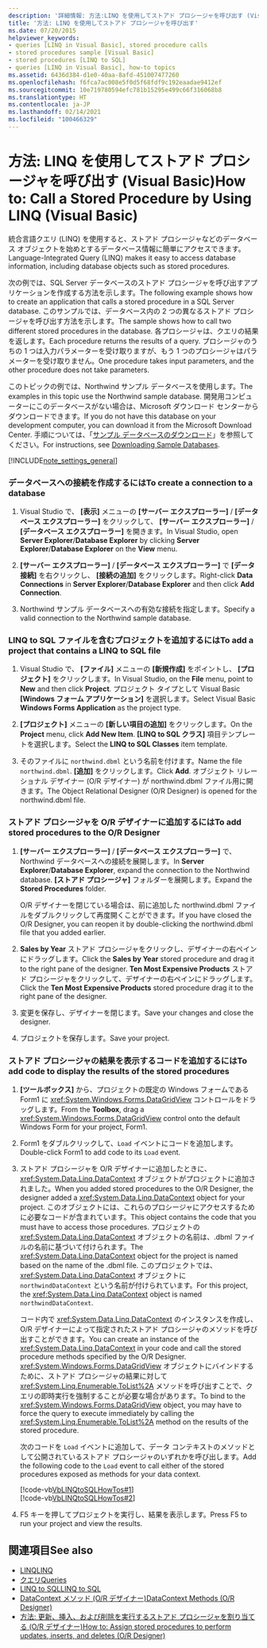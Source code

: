 ```yaml
---
description: '詳細情報: 方法:LINQ を使用してストアド プロシージャを呼び出す (Visual Basic)'
title: '方法: LINQ を使用してストアド プロシージャを呼び出す'
ms.date: 07/20/2015
helpviewer_keywords:
- queries [LINQ in Visual Basic], stored procedure calls
- stored procedures sample [Visual Basic]
- stored procedures [LINQ to SQL]
- queries [LINQ in Visual Basic], how-to topics
ms.assetid: 6436d384-d1e0-40aa-8afd-451007477260
ms.openlocfilehash: f6fca7ac008e5f0d5f68fdf9c192eaadae9412ef
ms.sourcegitcommit: 10e719780594efc781b15295e499c66f316068b8
ms.translationtype: HT
ms.contentlocale: ja-JP
ms.lasthandoff: 02/14/2021
ms.locfileid: "100466329"
---
```

# <a name="how-to-call-a-stored-procedure-by-using-linq-visual-basic"></a><span data-ttu-id="5ab06-103">方法: LINQ を使用してストアド プロシージャを呼び出す (Visual Basic)</span><span class="sxs-lookup"><span data-stu-id="5ab06-103">How to: Call a Stored Procedure by Using LINQ (Visual Basic)</span></span>

<span data-ttu-id="5ab06-104">統合言語クエリ (LINQ) を使用すると、ストアド プロシージャなどのデータベース オブジェクトを始めとするデータベース情報に簡単にアクセスできます。</span><span class="sxs-lookup"><span data-stu-id="5ab06-104">Language-Integrated Query (LINQ) makes it easy to access database information, including database objects such as stored procedures.</span></span>  
  
 <span data-ttu-id="5ab06-105">次の例では、SQL Server データベースのストアド プロシージャを呼び出すアプリケーションを作成する方法を示します。</span><span class="sxs-lookup"><span data-stu-id="5ab06-105">The following example shows how to create an application that calls a stored procedure in a SQL Server database.</span></span> <span data-ttu-id="5ab06-106">このサンプルでは、データベース内の 2 つの異なるストアド プロシージャを呼び出す方法を示します。</span><span class="sxs-lookup"><span data-stu-id="5ab06-106">The sample shows how to call two different stored procedures in the database.</span></span> <span data-ttu-id="5ab06-107">各プロシージャは、クエリの結果を返します。</span><span class="sxs-lookup"><span data-stu-id="5ab06-107">Each procedure returns the results of a query.</span></span> <span data-ttu-id="5ab06-108">プロシージャのうちの 1 つは入力パラメーターを受け取りますが、もう 1 つのプロシージャはパラメーターを受け取りません。</span><span class="sxs-lookup"><span data-stu-id="5ab06-108">One procedure takes input parameters, and the other procedure does not take parameters.</span></span>  
  
 <span data-ttu-id="5ab06-109">このトピックの例では、Northwind サンプル データベースを使用します。</span><span class="sxs-lookup"><span data-stu-id="5ab06-109">The examples in this topic use the Northwind sample database.</span></span> <span data-ttu-id="5ab06-110">開発用コンピューターにこのデータベースがない場合は、Microsoft ダウンロード センターからダウンロードできます。</span><span class="sxs-lookup"><span data-stu-id="5ab06-110">If you do not have this database on your development computer, you can download it from the Microsoft Download Center.</span></span> <span data-ttu-id="5ab06-111">手順については、「[サンプル データベースのダウンロード](../../../../framework/data/adonet/sql/linq/downloading-sample-databases.md)」を参照してください。</span><span class="sxs-lookup"><span data-stu-id="5ab06-111">For instructions, see [Downloading Sample Databases](../../../../framework/data/adonet/sql/linq/downloading-sample-databases.md).</span></span>  
  
[!INCLUDE[note_settings_general](~/includes/note-settings-general-md.md)]  
  
### <a name="to-create-a-connection-to-a-database"></a><span data-ttu-id="5ab06-112">データベースへの接続を作成するには</span><span class="sxs-lookup"><span data-stu-id="5ab06-112">To create a connection to a database</span></span>  
  
1. <span data-ttu-id="5ab06-113">Visual Studio で、 **[表示]** メニューの **[サーバー エクスプローラー]** / **[データベース エクスプローラー]** をクリックして、 **[サーバー エクスプローラー]** / **[データベース エクスプローラー]** を開きます。</span><span class="sxs-lookup"><span data-stu-id="5ab06-113">In Visual Studio, open **Server Explorer**/**Database Explorer** by clicking **Server Explorer**/**Database Explorer** on the **View** menu.</span></span>  
  
2. <span data-ttu-id="5ab06-114">**[サーバー エクスプローラー]** / **[データベース エクスプローラー]** で **[データ接続]** を右クリックし、 **[接続の追加]** をクリックします。</span><span class="sxs-lookup"><span data-stu-id="5ab06-114">Right-click **Data Connections** in **Server Explorer**/**Database Explorer** and then click **Add Connection**.</span></span>  
  
3. <span data-ttu-id="5ab06-115">Northwind サンプル データベースへの有効な接続を指定します。</span><span class="sxs-lookup"><span data-stu-id="5ab06-115">Specify a valid connection to the Northwind sample database.</span></span>  
  
### <a name="to-add-a-project-that-contains-a-linq-to-sql-file"></a><span data-ttu-id="5ab06-116">LINQ to SQL ファイルを含むプロジェクトを追加するには</span><span class="sxs-lookup"><span data-stu-id="5ab06-116">To add a project that contains a LINQ to SQL file</span></span>  
  
1. <span data-ttu-id="5ab06-117">Visual Studio で、 **[ファイル]** メニューの **[新規作成]** をポイントし、 **[プロジェクト]** をクリックします。</span><span class="sxs-lookup"><span data-stu-id="5ab06-117">In Visual Studio, on the **File** menu, point to **New** and then click **Project**.</span></span> <span data-ttu-id="5ab06-118">プロジェクト タイプとして Visual Basic **[Windows フォーム アプリケーション]** を選択します。</span><span class="sxs-lookup"><span data-stu-id="5ab06-118">Select Visual Basic **Windows Forms Application** as the project type.</span></span>  
  
2. <span data-ttu-id="5ab06-119">**[プロジェクト]** メニューの **[新しい項目の追加]** をクリックします。</span><span class="sxs-lookup"><span data-stu-id="5ab06-119">On the **Project** menu, click **Add New Item**.</span></span> <span data-ttu-id="5ab06-120">**[LINQ to SQL クラス]** 項目テンプレートを選択します。</span><span class="sxs-lookup"><span data-stu-id="5ab06-120">Select the **LINQ to SQL Classes** item template.</span></span>  
  
3. <span data-ttu-id="5ab06-121">そのファイルに `northwind.dbml` という名前を付けます。</span><span class="sxs-lookup"><span data-stu-id="5ab06-121">Name the file `northwind.dbml`.</span></span> <span data-ttu-id="5ab06-122">**[追加]** をクリックします。</span><span class="sxs-lookup"><span data-stu-id="5ab06-122">Click **Add**.</span></span> <span data-ttu-id="5ab06-123">オブジェクト リレーショナル デザイナー (O/R デザイナー) が northwind.dbml ファイル用に開きます。</span><span class="sxs-lookup"><span data-stu-id="5ab06-123">The Object Relational Designer (O/R Designer) is opened for the northwind.dbml file.</span></span>  
  
### <a name="to-add-stored-procedures-to-the-or-designer"></a><span data-ttu-id="5ab06-124">ストアド プロシージャを O/R デザイナーに追加するには</span><span class="sxs-lookup"><span data-stu-id="5ab06-124">To add stored procedures to the O/R Designer</span></span>  
  
1. <span data-ttu-id="5ab06-125">**[サーバー エクスプローラー]** / **[データベース エクスプローラー]** で、Northwind データベースへの接続を展開します。</span><span class="sxs-lookup"><span data-stu-id="5ab06-125">In **Server Explorer**/**Database Explorer**, expand the connection to the Northwind database.</span></span> <span data-ttu-id="5ab06-126">**[ストアド プロシージャ]** フォルダーを展開します。</span><span class="sxs-lookup"><span data-stu-id="5ab06-126">Expand the **Stored Procedures** folder.</span></span>  
  
     <span data-ttu-id="5ab06-127">O/R デザイナーを閉じている場合は、前に追加した northwind.dbml ファイルをダブルクリックして再度開くことができます。</span><span class="sxs-lookup"><span data-stu-id="5ab06-127">If you have closed the O/R Designer, you can reopen it by double-clicking the northwind.dbml file that you added earlier.</span></span>  
  
2. <span data-ttu-id="5ab06-128">**Sales by Year** ストアド プロシージャをクリックし、デザイナーの右ペインにドラッグします。</span><span class="sxs-lookup"><span data-stu-id="5ab06-128">Click the **Sales by Year** stored procedure and drag it to the right pane of the designer.</span></span> <span data-ttu-id="5ab06-129">**Ten Most Expensive Products** ストアド プロシージャをクリックして、デザイナーの右ペインにドラッグします。</span><span class="sxs-lookup"><span data-stu-id="5ab06-129">Click the **Ten Most Expensive Products** stored procedure drag it to the right pane of the designer.</span></span>  
  
3. <span data-ttu-id="5ab06-130">変更を保存し、デザイナーを閉じます。</span><span class="sxs-lookup"><span data-stu-id="5ab06-130">Save your changes and close the designer.</span></span>  
  
4. <span data-ttu-id="5ab06-131">プロジェクトを保存します。</span><span class="sxs-lookup"><span data-stu-id="5ab06-131">Save your project.</span></span>  
  
### <a name="to-add-code-to-display-the-results-of-the-stored-procedures"></a><span data-ttu-id="5ab06-132">ストアド プロシージャの結果を表示するコードを追加するには</span><span class="sxs-lookup"><span data-stu-id="5ab06-132">To add code to display the results of the stored procedures</span></span>  
  
1. <span data-ttu-id="5ab06-133">**[ツールボックス]** から、プロジェクトの既定の Windows フォームである Form1 に <xref:System.Windows.Forms.DataGridView> コントロールをドラッグします。</span><span class="sxs-lookup"><span data-stu-id="5ab06-133">From the **Toolbox**, drag a <xref:System.Windows.Forms.DataGridView> control onto the default Windows Form for your project, Form1.</span></span>  
  
2. <span data-ttu-id="5ab06-134">Form1 をダブルクリックして、`Load` イベントにコードを追加します。</span><span class="sxs-lookup"><span data-stu-id="5ab06-134">Double-click Form1 to add code to its `Load` event.</span></span>  
  
3. <span data-ttu-id="5ab06-135">ストアド プロシージャを O/R デザイナーに追加したときに、<xref:System.Data.Linq.DataContext> オブジェクトがプロジェクトに追加されました。</span><span class="sxs-lookup"><span data-stu-id="5ab06-135">When you added stored procedures to the O/R Designer, the designer added a <xref:System.Data.Linq.DataContext> object for your project.</span></span> <span data-ttu-id="5ab06-136">このオブジェクトには、これらのプロシージャにアクセスするために必要なコードが含まれています。</span><span class="sxs-lookup"><span data-stu-id="5ab06-136">This object contains the code that you must have to access those procedures.</span></span> <span data-ttu-id="5ab06-137">プロジェクトの <xref:System.Data.Linq.DataContext> オブジェクトの名前は、.dbml ファイルの名前に基づいて付けられます。</span><span class="sxs-lookup"><span data-stu-id="5ab06-137">The <xref:System.Data.Linq.DataContext> object for the project is named based on the name of the .dbml file.</span></span> <span data-ttu-id="5ab06-138">このプロジェクトでは、<xref:System.Data.Linq.DataContext> オブジェクトに `northwindDataContext` という名前が付けられています。</span><span class="sxs-lookup"><span data-stu-id="5ab06-138">For this project, the <xref:System.Data.Linq.DataContext> object is named `northwindDataContext`.</span></span>  
  
     <span data-ttu-id="5ab06-139">コード内で <xref:System.Data.Linq.DataContext> のインスタンスを作成し、O/R デザイナーによって指定されたストアド プロシージャのメソッドを呼び出すことができます。</span><span class="sxs-lookup"><span data-stu-id="5ab06-139">You can create an instance of the <xref:System.Data.Linq.DataContext> in your code and call the stored procedure methods specified by the O/R Designer.</span></span> <span data-ttu-id="5ab06-140"><xref:System.Windows.Forms.DataGridView> オブジェクトにバインドするために、ストアド プロシージャの結果に対して <xref:System.Linq.Enumerable.ToList%2A> メソッドを呼び出すことで、クエリの即時実行を強制することが必要な場合があります。</span><span class="sxs-lookup"><span data-stu-id="5ab06-140">To bind to the <xref:System.Windows.Forms.DataGridView> object, you may have to force the query to execute immediately by calling the <xref:System.Linq.Enumerable.ToList%2A> method on the results of the stored procedure.</span></span>  
  
     <span data-ttu-id="5ab06-141">次のコードを `Load` イベントに追加して、データ コンテキストのメソッドとして公開されているストアド プロシージャのいずれかを呼び出します。</span><span class="sxs-lookup"><span data-stu-id="5ab06-141">Add the following code to the `Load` event to call either of the stored procedures exposed as methods for your data context.</span></span>  
  
     [!code-vb[VbLINQtoSQLHowTos#1](~/samples/snippets/visualbasic/VS_Snippets_VBCSharp/VbLINQtoSQLHowTos/VB/Form3.vb#1)]  
    [!code-vb[VbLINQtoSQLHowTos#2](~/samples/snippets/visualbasic/VS_Snippets_VBCSharp/VbLINQtoSQLHowTos/VB/Form3.vb#2)]  
  
4. <span data-ttu-id="5ab06-142">F5 キーを押してプロジェクトを実行し、結果を表示します。</span><span class="sxs-lookup"><span data-stu-id="5ab06-142">Press F5 to run your project and view the results.</span></span>  
  
## <a name="see-also"></a><span data-ttu-id="5ab06-143">関連項目</span><span class="sxs-lookup"><span data-stu-id="5ab06-143">See also</span></span>

- [<span data-ttu-id="5ab06-144">LINQ</span><span class="sxs-lookup"><span data-stu-id="5ab06-144">LINQ</span></span>](index.md)
- [<span data-ttu-id="5ab06-145">クエリ</span><span class="sxs-lookup"><span data-stu-id="5ab06-145">Queries</span></span>](../../../language-reference/queries/index.md)
- [<span data-ttu-id="5ab06-146">LINQ to SQL</span><span class="sxs-lookup"><span data-stu-id="5ab06-146">LINQ to SQL</span></span>](../../../../framework/data/adonet/sql/linq/index.md)
- [<span data-ttu-id="5ab06-147">DataContext メソッド (O/R デザイナー)</span><span class="sxs-lookup"><span data-stu-id="5ab06-147">DataContext Methods (O/R Designer)</span></span>](/visualstudio/data-tools/datacontext-methods-o-r-designer)
- [<span data-ttu-id="5ab06-148">方法: 更新、挿入、および削除を実行するストアド プロシージャを割り当てる (O/R デザイナー)</span><span class="sxs-lookup"><span data-stu-id="5ab06-148">How to: Assign stored procedures to perform updates, inserts, and deletes (O/R Designer)</span></span>](/visualstudio/data-tools/how-to-assign-stored-procedures-to-perform-updates-inserts-and-deletes-o-r-designer)
